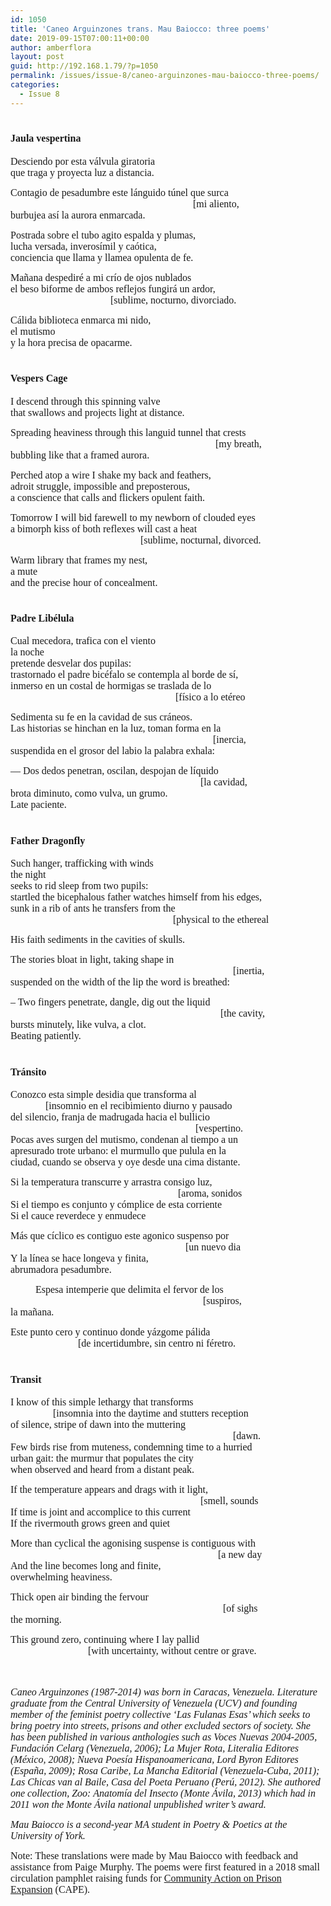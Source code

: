 ```yaml
---
id: 1050
title: 'Caneo Arguinzones trans. Mau Baiocco: three poems'
date: 2019-09-15T07:00:11+00:00
author: amberflora
layout: post
guid: http://192.168.1.79/?p=1050
permalink: /issues/issue-8/caneo-arguinzones-mau-baiocco-three-poems/
categories:
  - Issue 8
---
```

# <span style="font-family: georgia, palatino, serif; font-size: 12pt;">Jaula vespertina</span>

<span style="font-family: georgia, palatino, serif; font-size: 12pt;">Desciendo por esta válvula giratoria</span>  
<span style="font-family: georgia, palatino, serif; font-size: 12pt;">que traga y proyecta luz a distancia.</span>

<span style="font-family: georgia, palatino, serif; font-size: 12pt;">Contagio de pesadumbre este lánguido túnel que surca</span>  
<span style="font-family: georgia, palatino, serif; font-size: 12pt;">&nbsp; &nbsp; &nbsp; &nbsp; &nbsp; &nbsp; &nbsp; &nbsp; &nbsp; &nbsp; &nbsp; &nbsp; &nbsp; &nbsp; &nbsp; &nbsp; &nbsp; &nbsp; &nbsp; &nbsp; &nbsp; &nbsp; &nbsp; &nbsp; &nbsp; &nbsp; &nbsp; &nbsp; &nbsp; &nbsp; &nbsp; &nbsp; &nbsp; &nbsp; &nbsp; &nbsp; &nbsp;[mi aliento,</span>  
<span style="font-family: georgia, palatino, serif; font-size: 12pt;">burbujea así la aurora enmarcada.</span>

<span style="font-family: georgia, palatino, serif; font-size: 12pt;">Postrada sobre el tubo agito espalda y plumas,</span>  
<span style="font-family: georgia, palatino, serif; font-size: 12pt;">lucha versada, inverosímil y caótica,</span>  
<span style="font-family: georgia, palatino, serif; font-size: 12pt;">conciencia que llama y llamea opulenta de fe.</span>

<span style="font-family: georgia, palatino, serif; font-size: 12pt;">Mañana despediré a mi crío de ojos nublados</span>  
<span style="font-family: georgia, palatino, serif; font-size: 12pt;">el beso biforme de ambos reflejos fungirá un ardor,</span>  
<span style="font-family: georgia, palatino, serif; font-size: 12pt;">&nbsp; &nbsp; &nbsp; &nbsp; &nbsp; &nbsp; &nbsp; &nbsp; &nbsp; &nbsp; &nbsp; &nbsp; &nbsp; &nbsp; &nbsp; &nbsp; &nbsp; &nbsp; &nbsp; &nbsp; [sublime, nocturno, divorciado.</span>

<span style="font-family: georgia, palatino, serif; font-size: 12pt;">Cálida biblioteca enmarca mi nido,</span>  
<span style="font-family: georgia, palatino, serif; font-size: 12pt;">el mutismo</span>  
<span style="font-family: georgia, palatino, serif; font-size: 12pt;">y la hora precisa de opacarme.</span>

# <span style="font-family: georgia, palatino, serif; font-size: 12pt;">Vespers Cage</span>

<span style="font-family: georgia, palatino, serif; font-size: 12pt;">I descend through this spinning valve</span>  
<span style="font-family: georgia, palatino, serif; font-size: 12pt;">that swallows and projects light at distance.</span>

<span style="font-family: georgia, palatino, serif; font-size: 12pt;">Spreading heaviness through this languid tunnel that crests</span>  
<span style="font-family: georgia, palatino, serif; font-size: 12pt;">&nbsp; &nbsp; &nbsp; &nbsp; &nbsp; &nbsp; &nbsp; &nbsp; &nbsp; &nbsp; &nbsp; &nbsp; &nbsp; &nbsp; &nbsp; &nbsp; &nbsp; &nbsp; &nbsp; &nbsp; &nbsp; &nbsp; &nbsp; &nbsp; &nbsp; &nbsp; &nbsp; &nbsp; &nbsp; &nbsp; &nbsp; &nbsp; &nbsp; &nbsp; &nbsp; &nbsp; &nbsp; &nbsp; &nbsp; &nbsp; &nbsp; [my breath,</span>  
<span style="font-family: georgia, palatino, serif; font-size: 12pt;">bubbling like that a framed aurora.</span>

<span style="font-family: georgia, palatino, serif; font-size: 12pt;">Perched atop a wire I shake my back and feathers,</span>  
<span style="font-family: georgia, palatino, serif; font-size: 12pt;">adroit struggle, impossible and preposterous,</span>  
<span style="font-family: georgia, palatino, serif; font-size: 12pt;">a conscience that calls and flickers opulent faith.</span>

<span style="font-family: georgia, palatino, serif; font-size: 12pt;">Tomorrow I will bid farewell to my newborn of clouded eyes</span>  
<span style="font-family: georgia, palatino, serif; font-size: 12pt;">a bimorph kiss of both reflexes will cast a heat</span>  
<span style="font-family: georgia, palatino, serif; font-size: 12pt;">&nbsp; &nbsp; &nbsp; &nbsp; &nbsp; &nbsp; &nbsp; &nbsp; &nbsp; &nbsp; &nbsp; &nbsp; &nbsp; &nbsp; &nbsp; &nbsp; &nbsp; &nbsp; &nbsp; &nbsp; &nbsp; &nbsp; &nbsp; &nbsp; &nbsp; &nbsp; [sublime, nocturnal, divorced.</span>

<span style="font-family: georgia, palatino, serif; font-size: 12pt;">Warm library that frames my nest,</span>  
<span style="font-family: georgia, palatino, serif; font-size: 12pt;">a mute</span>  
<span style="font-family: georgia, palatino, serif; font-size: 12pt;">and the precise hour of concealment.</span>

# <span style="font-family: georgia, palatino, serif; font-size: 12pt;">Padre Libélula</span>

<span style="font-family: georgia, palatino, serif; font-size: 12pt;">Cual mecedora, trafica con el viento</span>  
<span style="font-family: georgia, palatino, serif; font-size: 12pt;">la noche</span>  
<span style="font-family: georgia, palatino, serif; font-size: 12pt;">pretende desvelar dos pupilas:</span>  
<span style="font-family: georgia, palatino, serif; font-size: 12pt;">trastornado el padre bicéfalo se contempla al borde de sí,</span>  
<span style="font-family: georgia, palatino, serif; font-size: 12pt;">inmerso en un costal de hormigas se traslada de lo</span>  
<span style="font-family: georgia, palatino, serif; font-size: 12pt;">&nbsp; &nbsp; &nbsp; &nbsp; &nbsp; &nbsp; &nbsp; &nbsp; &nbsp; &nbsp; &nbsp; &nbsp; &nbsp; &nbsp; &nbsp; &nbsp; &nbsp; &nbsp; &nbsp; &nbsp; &nbsp; &nbsp; &nbsp; &nbsp; &nbsp; &nbsp; &nbsp; &nbsp; &nbsp; &nbsp; &nbsp; &nbsp; &nbsp; [físico a lo etéreo</span>

<span style="font-family: georgia, palatino, serif; font-size: 12pt;">Sedimenta su fe en la cavidad de sus cráneos.</span>  
<span style="font-family: georgia, palatino, serif; font-size: 12pt;">Las historias se hinchan en la luz, toman forma en la</span>  
<span style="font-family: georgia, palatino, serif; font-size: 12pt;">&nbsp; &nbsp; &nbsp; &nbsp; &nbsp; &nbsp; &nbsp; &nbsp; &nbsp; &nbsp; &nbsp; &nbsp; &nbsp; &nbsp; &nbsp; &nbsp; &nbsp; &nbsp; &nbsp; &nbsp; &nbsp; &nbsp; &nbsp; &nbsp; &nbsp; &nbsp; &nbsp; &nbsp; &nbsp; &nbsp; &nbsp; &nbsp; &nbsp; &nbsp; &nbsp; &nbsp; &nbsp; &nbsp; &nbsp; &nbsp; &nbsp;[inercia,</span>  
<span style="font-family: georgia, palatino, serif; font-size: 12pt;">suspendida en el grosor del labio la palabra exhala:</span>

<span style="font-family: georgia, palatino, serif; font-size: 12pt;">— Dos dedos penetran, oscilan, despojan de líquido</span>  
<span style="font-family: georgia, palatino, serif; font-size: 12pt;">&nbsp; &nbsp; &nbsp; &nbsp; &nbsp; &nbsp; &nbsp; &nbsp; &nbsp; &nbsp; &nbsp; &nbsp; &nbsp; &nbsp; &nbsp; &nbsp; &nbsp; &nbsp; &nbsp; &nbsp; &nbsp; &nbsp; &nbsp; &nbsp; &nbsp; &nbsp; &nbsp; &nbsp; &nbsp; &nbsp; &nbsp; &nbsp; &nbsp; &nbsp; &nbsp; &nbsp; &nbsp; &nbsp; [la cavidad,</span>  
<span style="font-family: georgia, palatino, serif; font-size: 12pt;">brota diminuto, como vulva, un grumo.</span>  
<span style="font-family: georgia, palatino, serif; font-size: 12pt;">Late paciente.</span>

# <span style="font-family: georgia, palatino, serif; font-size: 12pt;">Father Dragonfly</span>

<span style="font-family: georgia, palatino, serif; font-size: 12pt;">Such hanger, trafficking with winds</span>  
<span style="font-family: georgia, palatino, serif; font-size: 12pt;">the night</span>  
<span style="font-family: georgia, palatino, serif; font-size: 12pt;">seeks to rid sleep from two pupils:</span>  
<span style="font-family: georgia, palatino, serif; font-size: 12pt;">startled the bicephalous father watches himself from his edges,</span>  
<span style="font-family: georgia, palatino, serif; font-size: 12pt;">sunk in a rib of ants he transfers from the</span>  
<span style="font-family: georgia, palatino, serif; font-size: 12pt;">&nbsp; &nbsp; &nbsp; &nbsp; &nbsp; &nbsp; &nbsp; &nbsp; &nbsp; &nbsp; &nbsp; &nbsp; &nbsp; &nbsp; &nbsp; &nbsp; &nbsp; &nbsp; &nbsp; &nbsp; &nbsp; &nbsp; &nbsp; &nbsp; &nbsp; &nbsp; &nbsp; &nbsp; &nbsp; &nbsp; &nbsp; &nbsp; &nbsp;[physical to the ethereal</span>

<span style="font-family: georgia, palatino, serif; font-size: 12pt;">His faith sediments in the cavities of skulls.</span>

<span style="font-family: georgia, palatino, serif; font-size: 12pt;">The stories bloat in light, taking shape in</span>  
<span style="font-family: georgia, palatino, serif; font-size: 12pt;">&nbsp; &nbsp; &nbsp; &nbsp; &nbsp; &nbsp; &nbsp; &nbsp; &nbsp; &nbsp; &nbsp; &nbsp; &nbsp; &nbsp; &nbsp; &nbsp; &nbsp; &nbsp; &nbsp; &nbsp; &nbsp; &nbsp; &nbsp; &nbsp; &nbsp; &nbsp; &nbsp; &nbsp; &nbsp; &nbsp; &nbsp; &nbsp; &nbsp; &nbsp; &nbsp; &nbsp; &nbsp; &nbsp; &nbsp; &nbsp; &nbsp; &nbsp; &nbsp; &nbsp; &nbsp;[inertia,</span>  
<span style="font-family: georgia, palatino, serif; font-size: 12pt;">suspended on the width of the lip the word is breathed:</span>

<span style="font-family: georgia, palatino, serif; font-size: 12pt;">&#8211; Two fingers penetrate, dangle, dig out the liquid</span>  
<span style="font-family: georgia, palatino, serif; font-size: 12pt;">&nbsp; &nbsp; &nbsp; &nbsp; &nbsp; &nbsp; &nbsp; &nbsp; &nbsp; &nbsp; &nbsp; &nbsp; &nbsp; &nbsp; &nbsp; &nbsp; &nbsp; &nbsp; &nbsp; &nbsp; &nbsp; &nbsp; &nbsp; &nbsp; &nbsp; &nbsp; &nbsp; &nbsp; &nbsp; &nbsp; &nbsp; &nbsp; &nbsp; &nbsp; &nbsp; &nbsp; &nbsp; &nbsp; &nbsp; &nbsp; &nbsp; &nbsp; [the cavity,</span>  
<span style="font-family: georgia, palatino, serif; font-size: 12pt;">bursts minutely, like vulva, a clot.</span>  
<span style="font-family: georgia, palatino, serif; font-size: 12pt;">Beating patiently.</span>

# <span style="font-family: georgia, palatino, serif; font-size: 12pt;">Tránsito</span>

<span style="font-family: georgia, palatino, serif; font-size: 12pt;">Conozco esta simple desidia que transforma al</span>  
<span style="font-family: georgia, palatino, serif; font-size: 12pt;">&nbsp; &nbsp; &nbsp; &nbsp; &nbsp; &nbsp; &nbsp; [insomnio en el recibimiento diurno y pausado</span>  
<span style="font-family: georgia, palatino, serif; font-size: 12pt;">del silencio, franja de madrugada hacia el bullicio</span>  
<span style="font-family: georgia, palatino, serif; font-size: 12pt;">&nbsp; &nbsp; &nbsp; &nbsp; &nbsp; &nbsp; &nbsp; &nbsp; &nbsp; &nbsp; &nbsp; &nbsp; &nbsp; &nbsp; &nbsp; &nbsp; &nbsp; &nbsp; &nbsp; &nbsp; &nbsp; &nbsp; &nbsp; &nbsp; &nbsp; &nbsp; &nbsp; &nbsp; &nbsp; &nbsp; &nbsp; &nbsp; &nbsp; &nbsp; &nbsp; &nbsp; &nbsp; [vespertino.</span>  
<span style="font-family: georgia, palatino, serif; font-size: 12pt;">Pocas aves surgen del mutismo, condenan al tiempo a un</span>  
<span style="font-family: georgia, palatino, serif; font-size: 12pt;">apresurado trote urbano: el murmullo que pulula en la</span>  
<span style="font-family: georgia, palatino, serif; font-size: 12pt;">ciudad, cuando se observa y oye desde una cima distante.</span>

<span style="font-family: georgia, palatino, serif; font-size: 12pt;">Si la temperatura transcurre y arrastra consigo luz,</span>  
<span style="font-family: georgia, palatino, serif; font-size: 12pt;">&nbsp; &nbsp; &nbsp; &nbsp; &nbsp; &nbsp; &nbsp; &nbsp; &nbsp; &nbsp; &nbsp; &nbsp; &nbsp; &nbsp; &nbsp; &nbsp; &nbsp; &nbsp; &nbsp; &nbsp; &nbsp; &nbsp; &nbsp; &nbsp; &nbsp; &nbsp; &nbsp; &nbsp; &nbsp; &nbsp; &nbsp; &nbsp; &nbsp; &nbsp;[aroma, sonidos</span>  
<span style="font-family: georgia, palatino, serif; font-size: 12pt;">Si el tiempo es conjunto y cómplice de esta corriente</span>  
<span style="font-family: georgia, palatino, serif; font-size: 12pt;">Si el cauce reverdece y enmudece</span>

<span style="font-family: georgia, palatino, serif; font-size: 12pt;">Más que cíclico es contiguo este agonico suspenso por</span>  
<span style="font-family: georgia, palatino, serif; font-size: 12pt;">&nbsp; &nbsp; &nbsp; &nbsp; &nbsp; &nbsp; &nbsp; &nbsp; &nbsp; &nbsp; &nbsp; &nbsp; &nbsp; &nbsp; &nbsp; &nbsp; &nbsp; &nbsp; &nbsp; &nbsp; &nbsp; &nbsp; &nbsp; &nbsp; &nbsp; &nbsp; &nbsp; &nbsp; &nbsp; &nbsp; &nbsp; &nbsp; &nbsp; &nbsp; &nbsp; [un nuevo dia</span>  
<span style="font-family: georgia, palatino, serif; font-size: 12pt;">Y la línea se hace longeva y finita,</span>  
<span style="font-family: georgia, palatino, serif; font-size: 12pt;">abrumadora pesadumbre.</span>

<span style="font-family: georgia, palatino, serif; font-size: 12pt;">&nbsp; &nbsp; &nbsp; &nbsp; &nbsp; Espesa intemperie que delimita el fervor de los</span>  
<span style="font-family: georgia, palatino, serif; font-size: 12pt;">&nbsp; &nbsp; &nbsp; &nbsp; &nbsp; &nbsp; &nbsp; &nbsp; &nbsp; &nbsp; &nbsp; &nbsp; &nbsp; &nbsp; &nbsp; &nbsp; &nbsp; &nbsp; &nbsp; &nbsp; &nbsp; &nbsp; &nbsp; &nbsp; &nbsp; &nbsp; &nbsp; &nbsp; &nbsp; &nbsp; &nbsp; &nbsp; &nbsp; &nbsp; &nbsp; &nbsp; &nbsp; &nbsp; &nbsp;[suspiros,</span>  
<span style="font-family: georgia, palatino, serif; font-size: 12pt;">la mañana.</span>

<span style="font-family: georgia, palatino, serif; font-size: 12pt;">Este punto cero y continuo donde yázgome pálida</span>  
<span style="font-family: georgia, palatino, serif; font-size: 12pt;">&nbsp; &nbsp; &nbsp; &nbsp; &nbsp; &nbsp; &nbsp; &nbsp; &nbsp; &nbsp; &nbsp; &nbsp; &nbsp; &nbsp;[de incertidumbre, sin centro ni féretro.</span>

# <span style="font-family: georgia, palatino, serif; font-size: 12pt;">Transit</span>

<span style="font-family: georgia, palatino, serif; font-size: 12pt;">I know of this simple lethargy that transforms</span>  
<span style="font-family: georgia, palatino, serif; font-size: 12pt;">&nbsp; &nbsp; &nbsp; &nbsp; &nbsp; &nbsp; &nbsp; &nbsp; &nbsp;[insomnia into the daytime and stutters reception</span>  
<span style="font-family: georgia, palatino, serif; font-size: 12pt;">of silence, stripe of dawn into the muttering</span>  
<span style="font-family: georgia, palatino, serif; font-size: 12pt;">&nbsp; &nbsp; &nbsp; &nbsp; &nbsp; &nbsp; &nbsp; &nbsp; &nbsp; &nbsp; &nbsp; &nbsp; &nbsp; &nbsp; &nbsp; &nbsp; &nbsp; &nbsp; &nbsp; &nbsp; &nbsp; &nbsp; &nbsp; &nbsp; &nbsp; &nbsp; &nbsp; &nbsp; &nbsp; &nbsp; &nbsp; &nbsp; &nbsp; &nbsp; &nbsp; &nbsp; &nbsp; &nbsp; &nbsp; &nbsp; &nbsp; &nbsp; &nbsp; &nbsp; &nbsp;[dawn.</span>  
<span style="font-family: georgia, palatino, serif; font-size: 12pt;">Few birds rise from muteness, condemning time to a hurried</span>  
<span style="font-family: georgia, palatino, serif; font-size: 12pt;">urban gait: the murmur that populates the city</span>  
<span style="font-family: georgia, palatino, serif; font-size: 12pt;">when observed and heard from a distant peak.</span>

<span style="font-family: georgia, palatino, serif; font-size: 12pt;">If the temperature appears and drags with it light,</span>  
<span style="font-family: georgia, palatino, serif; font-size: 12pt;">&nbsp; &nbsp; &nbsp; &nbsp; &nbsp; &nbsp; &nbsp; &nbsp; &nbsp; &nbsp; &nbsp; &nbsp; &nbsp; &nbsp; &nbsp; &nbsp; &nbsp; &nbsp; &nbsp; &nbsp; &nbsp; &nbsp; &nbsp; &nbsp; &nbsp; &nbsp; &nbsp; &nbsp; &nbsp; &nbsp; &nbsp; &nbsp; &nbsp; &nbsp; &nbsp; &nbsp; &nbsp; &nbsp; [smell, sounds</span>  
<span style="font-family: georgia, palatino, serif; font-size: 12pt;">If time is joint and accomplice to this current</span>  
<span style="font-family: georgia, palatino, serif; font-size: 12pt;">If the rivermouth grows green and quiet</span>

<span style="font-family: georgia, palatino, serif; font-size: 12pt;">More than cyclical the agonising suspense is contiguous with</span>  
<span style="font-family: georgia, palatino, serif; font-size: 12pt;">&nbsp; &nbsp; &nbsp; &nbsp; &nbsp; &nbsp; &nbsp; &nbsp; &nbsp; &nbsp; &nbsp; &nbsp; &nbsp; &nbsp; &nbsp; &nbsp; &nbsp; &nbsp; &nbsp; &nbsp; &nbsp; &nbsp; &nbsp; &nbsp; &nbsp; &nbsp; &nbsp; &nbsp; &nbsp; &nbsp; &nbsp; &nbsp; &nbsp; &nbsp; &nbsp; &nbsp; &nbsp; &nbsp; &nbsp; &nbsp; &nbsp; &nbsp;[a new day</span>  
<span style="font-family: georgia, palatino, serif; font-size: 12pt;">And the line becomes long and finite,</span>  
<span style="font-family: georgia, palatino, serif; font-size: 12pt;">overwhelming heaviness.</span>

<span style="font-family: georgia, palatino, serif; font-size: 12pt;">Thick open air binding the fervour</span>  
<span style="font-family: georgia, palatino, serif; font-size: 12pt;">&nbsp; &nbsp; &nbsp; &nbsp; &nbsp; &nbsp; &nbsp; &nbsp; &nbsp; &nbsp; &nbsp; &nbsp; &nbsp; &nbsp; &nbsp; &nbsp; &nbsp; &nbsp; &nbsp; &nbsp; &nbsp; &nbsp; &nbsp; &nbsp; &nbsp; &nbsp; &nbsp; &nbsp; &nbsp; &nbsp; &nbsp; &nbsp; &nbsp; &nbsp; &nbsp; &nbsp; &nbsp; &nbsp; &nbsp; &nbsp; &nbsp; &nbsp; &nbsp;[of sighs</span>  
<span style="font-family: georgia, palatino, serif; font-size: 12pt;">the morning.</span>

<span style="font-family: georgia, palatino, serif; font-size: 12pt;">This ground zero, continuing where I lay pallid</span>  
<span style="font-family: georgia, palatino, serif; font-size: 12pt;">&nbsp; &nbsp; &nbsp; &nbsp; &nbsp; &nbsp; &nbsp; &nbsp; &nbsp; &nbsp; &nbsp; &nbsp; &nbsp; &nbsp; &nbsp; &nbsp;[with uncertainty, without centre or grave.</span>

<span style="font-family: georgia, palatino, serif; font-size: 12pt;"></span>  
&nbsp;  
<span style="font-family: georgia, palatino, serif; font-size: 12pt;"><em>Caneo Arguinzones (1987-2014) was born in Caracas, Venezuela. Literature graduate from the Central University of Venezuela (UCV) and founding member of the feminist poetry collective ‘Las Fulanas Esas’ which seeks to bring poetry into streets, prisons and other excluded sectors of society. She has been published in various anthologies such as Voces Nuevas 2004-2005, Fundación Celarg (Venezuela, 2006); La Mujer Rota, Literalia Editores (México, 2008); Nueva Poesía Hispanoamericana, Lord Byron Editores (España, 2009); Rosa Caribe, La Mancha Editorial (Venezuela-Cuba, 2011); Las Chicas van al Baile, Casa del Poeta Peruano (Perú, 2012). She authored one collection, Zoo: Anatomía del Insecto (Monte Ávila, 2013) which had in 2011 won the Monte Ávila national unpublished writer’s award.</em></span>

<span style="font-family: georgia, palatino, serif; font-size: 12pt;"><em>Mau Baiocco is a second-year MA student in Poetry & Poetics at the University of York.</em></span>

<span style="font-family: georgia, palatino, serif; font-size: 12pt;">Note: These translations were made by Mau Baiocco with feedback and assistance from Paige Murphy. The poems were first featured in a 2018 small circulation pamphlet raising funds for <a href="https://cape-campaign.org"> Community Action on Prison Expansion</a> (CAPE).</span>